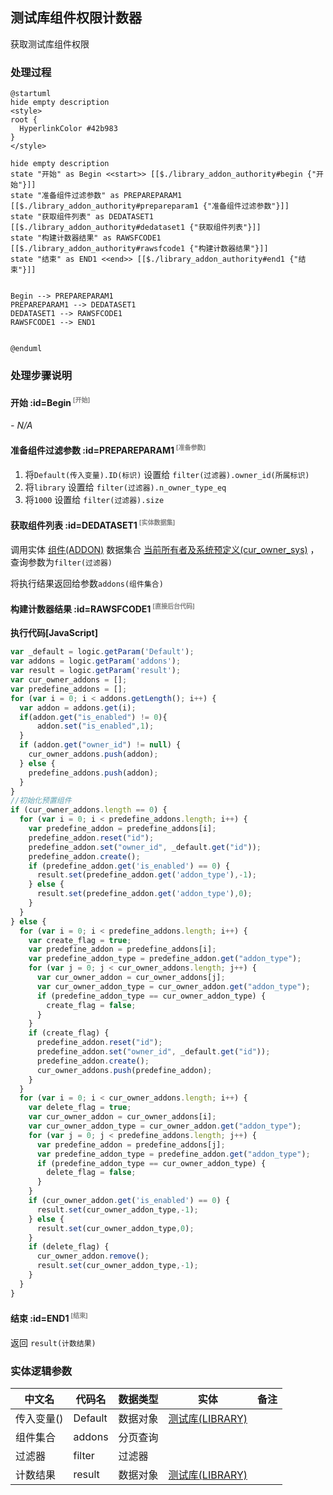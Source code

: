 ## 测试库组件权限计数器 <!-- {docsify-ignore-all} -->

   获取测试库组件权限

### 处理过程

```plantuml
@startuml
hide empty description
<style>
root {
  HyperlinkColor #42b983
}
</style>

hide empty description
state "开始" as Begin <<start>> [[$./library_addon_authority#begin {"开始"}]]
state "准备组件过滤参数" as PREPAREPARAM1  [[$./library_addon_authority#prepareparam1 {"准备组件过滤参数"}]]
state "获取组件列表" as DEDATASET1  [[$./library_addon_authority#dedataset1 {"获取组件列表"}]]
state "构建计数器结果" as RAWSFCODE1  [[$./library_addon_authority#rawsfcode1 {"构建计数器结果"}]]
state "结束" as END1 <<end>> [[$./library_addon_authority#end1 {"结束"}]]


Begin --> PREPAREPARAM1
PREPAREPARAM1 --> DEDATASET1
DEDATASET1 --> RAWSFCODE1
RAWSFCODE1 --> END1


@enduml
```


### 处理步骤说明

#### 开始 :id=Begin<sup class="footnote-symbol"> <font color=gray size=1>[开始]</font></sup>



*- N/A*
#### 准备组件过滤参数 :id=PREPAREPARAM1<sup class="footnote-symbol"> <font color=gray size=1>[准备参数]</font></sup>



1. 将`Default(传入变量).ID(标识)` 设置给  `filter(过滤器).owner_id(所属标识)`
2. 将`library` 设置给  `filter(过滤器).n_owner_type_eq`
3. 将`1000` 设置给  `filter(过滤器).size`

#### 获取组件列表 :id=DEDATASET1<sup class="footnote-symbol"> <font color=gray size=1>[实体数据集]</font></sup>



调用实体 [组件(ADDON)](module/Base/addon.md) 数据集合 [当前所有者及系统预定义(cur_owner_sys)](module/Base/addon#数据集合) ，查询参数为`filter(过滤器)`

将执行结果返回给参数`addons(组件集合)`

#### 构建计数器结果 :id=RAWSFCODE1<sup class="footnote-symbol"> <font color=gray size=1>[直接后台代码]</font></sup>



<p class="panel-title"><b>执行代码[JavaScript]</b></p>

```javascript
var _default = logic.getParam('Default');
var addons = logic.getParam('addons');
var result = logic.getParam('result');
var cur_owner_addons = [];
var predefine_addons = [];
for (var i = 0; i < addons.getLength(); i++) {
  var addon = addons.get(i);
  if(addon.get("is_enabled") != 0){
      addon.set("is_enabled",1);
  }
  if (addon.get("owner_id") != null) {
    cur_owner_addons.push(addon);
  } else {
    predefine_addons.push(addon);
  }
}
//初始化预置组件
if (cur_owner_addons.length == 0) {
  for (var i = 0; i < predefine_addons.length; i++) {
    var predefine_addon = predefine_addons[i];
    predefine_addon.reset("id");
    predefine_addon.set("owner_id", _default.get("id"));
    predefine_addon.create();
    if (predefine_addon.get('is_enabled') == 0) {
      result.set(predefine_addon.get('addon_type'),-1);
    } else {
      result.set(predefine_addon.get('addon_type'),0);
    }
  }
} else {
  for (var i = 0; i < predefine_addons.length; i++) {
    var create_flag = true;
    var predefine_addon = predefine_addons[i];
    var predefine_addon_type = predefine_addon.get("addon_type");
    for (var j = 0; j < cur_owner_addons.length; j++) {
      var cur_owner_addon = cur_owner_addons[j];
      var cur_owner_addon_type = cur_owner_addon.get("addon_type");
      if (predefine_addon_type == cur_owner_addon_type) {
        create_flag = false;
      }
    }
    if (create_flag) {
      predefine_addon.reset("id");
      predefine_addon.set("owner_id", _default.get("id"));
      predefine_addon.create();
      cur_owner_addons.push(predefine_addon);
    }
  }
  for (var i = 0; i < cur_owner_addons.length; i++) {
    var delete_flag = true;
    var cur_owner_addon = cur_owner_addons[i];
    var cur_owner_addon_type = cur_owner_addon.get("addon_type");
    for (var j = 0; j < predefine_addons.length; j++) {
      var predefine_addon = predefine_addons[j];
      var predefine_addon_type = predefine_addon.get("addon_type");
      if (predefine_addon_type == cur_owner_addon_type) {
        delete_flag = false;
      }
    }
    if (cur_owner_addon.get('is_enabled') == 0) {
      result.set(cur_owner_addon_type,-1);
    } else {
      result.set(cur_owner_addon_type,0);
    }
    if (delete_flag) {
      cur_owner_addon.remove();
      result.set(cur_owner_addon_type,-1);
    }
  }
}
```

#### 结束 :id=END1<sup class="footnote-symbol"> <font color=gray size=1>[结束]</font></sup>



返回 `result(计数结果)`



### 实体逻辑参数

|    中文名   |    代码名    |  数据类型    |  实体   |备注 |
| --------| --------| -------- | -------- | --------   |
|传入变量(<i class="fa fa-check"/></i>)|Default|数据对象|[测试库(LIBRARY)](module/TestMgmt/library.md)||
|组件集合|addons|分页查询|||
|过滤器|filter|过滤器|||
|计数结果|result|数据对象|[测试库(LIBRARY)](module/TestMgmt/library.md)||
